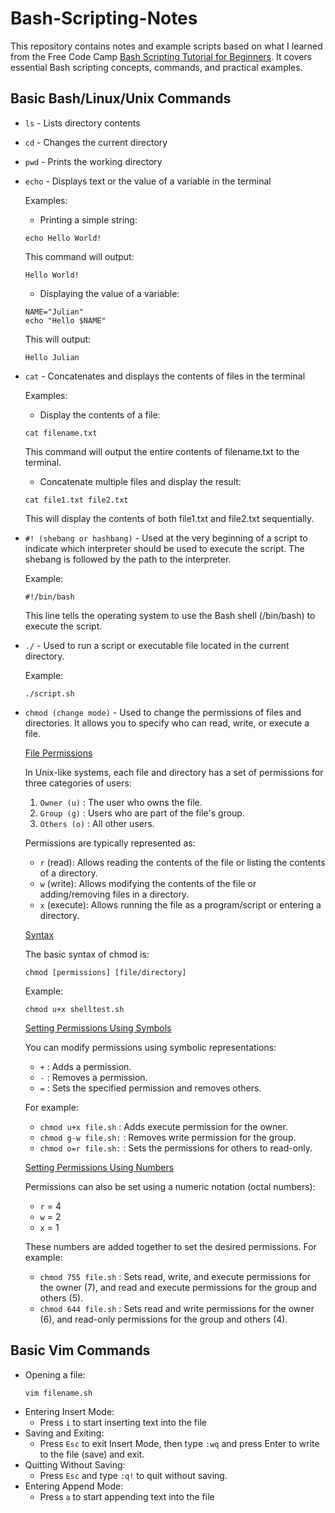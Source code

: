 # Bash-Scripting-Notes
This repository contains notes and example scripts based on what I learned from the Free Code Camp [Bash Scripting Tutorial for Beginners](https://www.youtube.com/watch?v=tK9Oc6AEnR4&t=725s). It covers essential Bash scripting concepts, commands, and practical examples.

## Basic Bash/Linux/Unix Commands
- `ls` - Lists directory contents
- `cd` - Changes the current directory
- `pwd` - Prints the working directory
- `echo` - Displays text or the value of a variable in the terminal

  Examples:
  - Printing a simple string:
  ```
  echo Hello World!
  ```
  This command will output:
  ```
  Hello World!
  ```
  - Displaying the value of a variable:
  ```
  NAME="Julian"
  echo "Hello $NAME"
  ```
  This will output:
  ```
  Hello Julian
  ```
- `cat` - Concatenates and displays the contents of files in the terminal
  
  Examples:
  - Display the contents of a file:
  ```
  cat filename.txt
  ```
  This command will output the entire contents of filename.txt to the terminal.
  - Concatenate multiple files and display the result:
  ```
  cat file1.txt file2.txt
  ```
  This will display the contents of both file1.txt and file2.txt sequentially.

- `#! (shebang or hashbang)` - Used at the very beginning of a script to indicate which interpreter should be used to execute the script. The shebang is followed by the path to the interpreter.

  Example:
  ```
  #!/bin/bash
  ```

  This line tells the operating system to use the Bash shell (/bin/bash) to execute the script.

- `./` - Used to run a script or executable file located in the current directory.

  Example:
  ```
  ./script.sh
  ```

- `chmod (change mode)` - Used to change the permissions of files and directories. It allows you to specify who can read, write, or execute a file.

  <ins>File Permissions</ins>

  In Unix-like systems, each file and directory has a set of permissions for three categories of users:

    1. `Owner (u)` : The user who owns the file.
    2. `Group (g)` : Users who are part of the file's group.
    3. `Others (o)` : All other users.

  Permissions are typically represented as:

    - `r` (read): Allows reading the contents of the file or listing the contents of a directory.
    - `w` (write): Allows modifying the contents of the file or adding/removing files in a directory.
    - `x` (execute): Allows running the file as a program/script or entering a directory.

  <ins>Syntax</ins>

  The basic syntax of chmod is:
  ```
  chmod [permissions] [file/directory]
  ```

  Example:
  ```
  chmod u+x shelltest.sh
  ```

  <ins>Setting Permissions Using Symbols</ins>

  You can modify permissions using symbolic representations:

  - `+` : Adds a permission.
  - `-` : Removes a permission.
  - `=` : Sets the specified permission and removes others.

  For example:

  - `chmod u+x file.sh` : Adds execute permission for the owner.
  - `chmod g-w file.sh:` : Removes write permission for the group.
  - `chmod o=r file.sh:` : Sets the permissions for others to read-only.

  <ins>Setting Permissions Using Numbers</ins>

  Permissions can also be set using a numeric notation (octal numbers):

  - `r` = 4
  - `w` = 2
  - `x` = 1

  These numbers are added together to set the desired permissions. For example:

  - `chmod 755 file.sh` : Sets read, write, and execute permissions for the owner (7), and read and execute permissions for the group and others (5).
  - `chmod 644 file.sh` : Sets read and write permissions for the owner (6), and read-only permissions for the group and others (4).
  
## Basic Vim Commands
- Opening a file:
  ```
  vim filename.sh
  ```
- Entering Insert Mode:
  - Press `i` to start inserting text into the file
- Saving and Exiting:
  - Press `Esc` to exit Insert Mode, then type `:wq` and press Enter to write to the file (save) and exit.
- Quitting Without Saving:
  - Press `Esc` and type `:q!` to quit without saving.
- Entering Append Mode:
  - Press `a` to start appending text into the file
    
